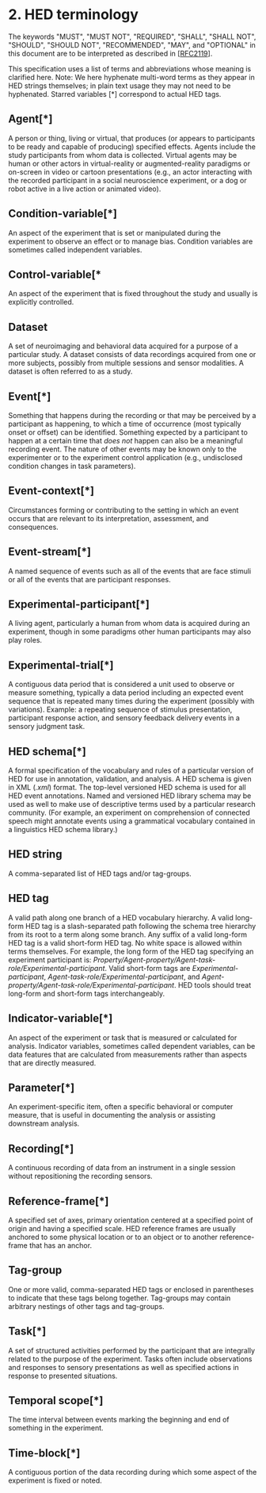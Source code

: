 # 2. HED terminology

The keywords "MUST", "MUST NOT", "REQUIRED", "SHALL", "SHALL NOT", "SHOULD", "SHOULD NOT", "RECOMMENDED", "MAY", and "OPTIONAL" in this document are to be interpreted as described in [[RFC2119](https://www.ietf.org/rfc/rfc2119.txt)].

This specification uses a list of terms and abbreviations whose meaning is clarified here. Note: We here hyphenate multi-word terms as they appear in HED strings themselves; in plain text usage they may not need to be hyphenated. Starred variables [*] correspond to actual HED tags.  


## Agent[*]

A person or thing, living or virtual, that produces (or appears to participants to be ready and capable of producing) specified effects. Agents include the study participants from whom data is collected. Virtual agents may be human or other actors in virtual-reality or augmented-reality paradigms or on-screen in video or cartoon presentations (e.g., an actor interacting with the recorded participant in a social neuroscience experiment, or a dog or robot active in a live action or animated video).

## Condition-variable[*]

An aspect of the experiment that is set or manipulated during the experiment to observe an effect or to manage bias. Condition variables are sometimes called independent variables.

## Control-variable[*

An aspect of the experiment that is fixed throughout the study and usually is explicitly controlled.

## Dataset

A set of neuroimaging and behavioral data acquired for a purpose of a particular study. A dataset consists of data recordings acquired from one or more subjects, possibly from multiple sessions and sensor modalities. A dataset is often referred to as a study.

## Event[*]

Something that happens during the recording or that may be perceived by a participant as happening, to which a time of occurrence (most typically onset or offset) can be identified. Something expected by a participant to happen at a certain time that _does not_ happen can also be a meaningful recording event. The nature of other events may be known only to the experimenter or to the experiment control application (e.g., undisclosed condition changes in task parameters).

## Event-context[*]

Circumstances forming or contributing to the setting in which an event occurs that are relevant to its interpretation, assessment, and consequences.

## Event-stream[*]

A named sequence of events such as all of the events that are face stimuli or all of the events that are participant responses.

## Experimental-participant[*]

A living agent, particularly a human from whom data is acquired during an experiment, though in some paradigms other human participants may also play roles.

## Experimental-trial[*]
A contiguous data period that is considered a unit used to observe or measure something, typically a data period including an expected event sequence that is repeated many times during the experiment (possibly with variations). Example: a repeating sequence of stimulus presentation, participant response action, and sensory feedback delivery events in a sensory judgment task.

## HED schema[*]
A formal specification of the vocabulary and rules of a particular version of HED for use in annotation, validation, and analysis. A HED schema is given in XML (*.xml*) format. The top-level versioned HED schema is used for all HED event annotations. Named and versioned HED library schema may be used as well to make use of descriptive terms used by a particular research community. (For example, an experiment on comprehension of connected speech might annotate events using a grammatical vocabulary contained in a linguistics HED schema library.)

## HED string

A comma-separated list of HED tags and/or tag-groups. 

## HED tag

A valid path along one branch of a HED vocabulary hierarchy. A valid long-form HED tag is a slash-separated path following the schema tree hierarchy from its root to a term along some branch. Any suffix of a valid long-form HED tag is a valid short-form HED tag. No white space is allowed within terms themselves. For example, the long form of the HED tag specifying an experiment participant is: *Property/Agent-property/Agent-task-role/Experimental-participant*. Valid short-form tags are *Experimental-participant*, *Agent-task-role/Experimental-participant*, and *Agent-property/Agent-task-role/Experimental-participant*. HED tools should treat long-form and short-form tags interchangeably.

## Indicator-variable[*]

An aspect of the experiment or task that is measured or calculated for analysis. Indicator variables, sometimes called dependent variables, can be data features that are calculated from measurements rather than aspects that are directly measured. 

## Parameter[*]

An experiment-specific item, often a specific behavioral or computer measure, that is useful in documenting the analysis or assisting downstream analysis.

## Recording[*]

A continuous recording of data from an instrument in a single session without repositioning the recording sensors.

## Reference-frame[*]

A specified set of axes, primary orientation centered at a specified point of origin and having a specified scale. HED reference frames are usually anchored to some physical location or to an object or to another reference-frame that has an anchor.

## Tag-group

One or more valid, comma-separated HED tags or enclosed in parentheses to indicate that these tags belong together. Tag-groups may contain arbitrary nestings of other tags and tag-groups.

## Task[*] 

A set of structured activities performed by the participant that are integrally related to the purpose of the experiment. Tasks often include observations and responses to sensory presentations as well as specified actions in response to presented situations.

## Temporal scope[*]

The time interval between events marking the beginning and end of something in the experiment. 

## Time-block[*]

A contiguous portion of the data recording during which some aspect of the experiment is fixed or noted.
